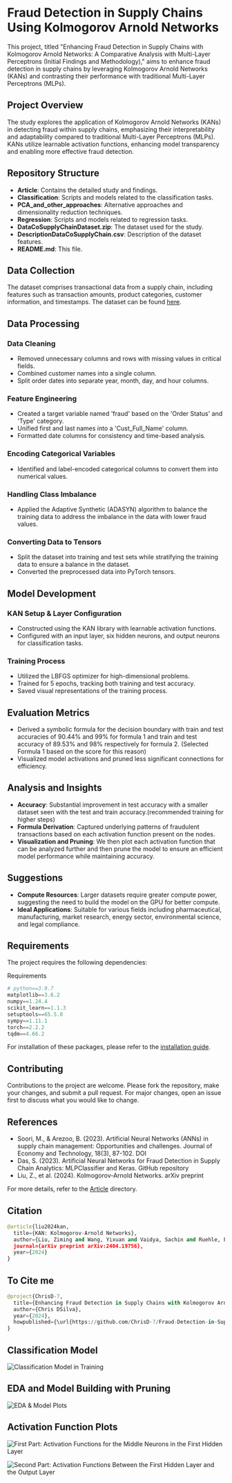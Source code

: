 # Fraud Detection in Supply Chains Using Kolmogorov Arnold Networks

This project, titled "Enhancing Fraud Detection in Supply Chains with Kolmogorov Arnold Networks: A Comparative Analysis with Multi-Layer Perceptrons (Initial Findings and Methodology)," aims to enhance fraud detection in supply chains by leveraging Kolmogorov Arnold Networks (KANs) and contrasting their performance with traditional Multi-Layer Perceptrons (MLPs).

## Project Overview

The study explores the application of Kolmogorov Arnold Networks (KANs) in detecting fraud within supply chains, emphasizing their interpretability and adaptability compared to traditional Multi-Layer Perceptrons (MLPs). KANs utilize learnable activation functions, enhancing model transparency and enabling more effective fraud detection.

## Repository Structure

- **Article**: Contains the detailed study and findings.
- **Classification**: Scripts and models related to the classification tasks.
- **PCA_and_other_approaches**: Alternative approaches and dimensionality reduction techniques.
- **Regression**: Scripts and models related to regression tasks.
- **DataCoSupplyChainDataset.zip**: The dataset used for the study.
- **DescriptionDataCoSupplyChain.csv**: Description of the dataset features.
- **README.md**: This file.

## Data Collection

The dataset comprises transactional data from a supply chain, including features such as transaction amounts, product categories, customer information, and timestamps. The dataset can be found [here](https://data.mendeley.com/datasets/8gx2fvg2k6/5).

## Data Processing

### Data Cleaning
- Removed unnecessary columns and rows with missing values in critical fields.
- Combined customer names into a single column.
- Split order dates into separate year, month, day, and hour columns.

### Feature Engineering
- Created a target variable named 'fraud' based on the 'Order Status' and 'Type' category.
- Unified first and last names into a 'Cust_Full_Name' column.
- Formatted date columns for consistency and time-based analysis.

### Encoding Categorical Variables
- Identified and label-encoded categorical columns to convert them into numerical values.

### Handling Class Imbalance
- Applied the Adaptive Synthetic (ADASYN) algorithm to balance the training data to address the imbalance in the data with lower fraud values.

### Converting Data to Tensors
- Split the dataset into training and test sets while stratifying the training data to ensure a balance in the dataset.
- Converted the preprocessed data into PyTorch tensors.

## Model Development

### KAN Setup & Layer Configuration
- Constructed using the KAN library with learnable activation functions.
- Configured with an input layer, six hidden neurons, and output neurons for classification tasks.

### Training Process
- Utilized the LBFGS optimizer for high-dimensional problems.
- Trained for 5 epochs, tracking both training and test accuracy.
- Saved visual representations of the training process.

## Evaluation Metrics

- Derived a symbolic formula for the decision boundary with train and test accuracies of 90.44% and 99% for formula 1 and train and test accuracy of 89.53% and 98% respectively for formula 2. (Selected Formula 1 based on the score for this reason)
- Visualized model activations and pruned less significant connections for efficiency.

## Analysis and Insights

- **Accuracy**: Substantial improvement in test accuracy with a smaller dataset seen with the test and train accuracy.(recommended training for higher steps)
- **Formula Derivation**: Captured underlying patterns of fraudulent transactions based on each activation function present on the nodes.
- **Visualization and Pruning**: We then plot each activation function that can be analyzed further and then prune the model to ensure an efficient model performance while maintaining accuracy.

## Suggestions

- **Compute Resources**: Larger datasets require greater compute power, suggesting the need to build the model on the GPU for better compute.
- **Ideal Applications**: Suitable for various fields including pharmaceutical, manufacturing, market research, energy sector, environmental science, and legal compliance.

## Requirements

The project requires the following dependencies:


Requirements

```python
# python==3.9.7
matplotlib==3.6.2
numpy==1.24.4
scikit_learn==1.1.3
setuptools==65.5.0
sympy==1.11.1
torch==2.2.2
tqdm==4.66.2
```


For installation of these packages, please refer to the [installation guide](https://github.com/KindXiaoming/pykan?tab=readme-ov-file#installation).

## Contributing

Contributions to the project are welcome. Please fork the repository, make your changes, and submit a pull request. For major changes, open an issue first to discuss what you would like to change.

## References

- Soori, M., & Arezoo, B. (2023). Artificial Neural Networks (ANNs) in supply chain management: Opportunities and challenges. Journal of Economy and Technology, 18(3), 87-102. DOI
- Das, S. (2023). Artificial Neural Networks for Fraud Detection in Supply Chain Analytics: MLPClassifier and Keras. GitHub repository
- Liu, Z., et al. (2024). Kolmogorov-Arnold Networks. arXiv preprint

For more details, refer to the [Article](https://chrisd-7.github.io/ChrisDSilva/assets/files/articles/KAN-Article/KANArticle.html) directory.

## Citation

```python
@article{liu2024kan,
  title={KAN: Kolmogorov-Arnold Networks},
  author={Liu, Ziming and Wang, Yixuan and Vaidya, Sachin and Ruehle, Fabian and Halverson, James and Solja{\v{c}}i{\'c}, Marin and Hou, Thomas Y and Tegmark, Max},
  journal={arXiv preprint arXiv:2404.19756},
  year={2024}
}
```

## To Cite me

```python
@project{ChrisD-7,
  title={Enhancing Fraud Detection in Supply Chains with Kolmogorov Arnold Networks: A Comparative Analysis with Multi-Layer Perceptrons (Initial Findings and Methodology)},
  author={Chris DSilva},
  year={2024},
  howpublished={\url{https://github.com/ChrisD-7/Fraud-Detection-in-Supply-Chains-with-Kolmogorov-Arnold-Networks/blob/main/README.md}}
}
```

## Classification Model
![Classification Model in Training](Classification/video_classification-ezgif.com-video-to-gif-converter.gif)


## EDA and Model Building with Pruning 
![EDA & Model Plots](Classification/KAN_EDA_and_classification.gif)

## Activation Function Plots
![First Part: Activation Functions for the Middle Neurons in the First Hidden Layer](Classification/KAN_classification_files/activation_func_middle_neuron_and_hidden_layer.png)

![Second Part: Activation Functions Between the First Hidden Layer and the Output Layer](Classification/KAN_classification_files/activation_between_hidden_and_output.png)